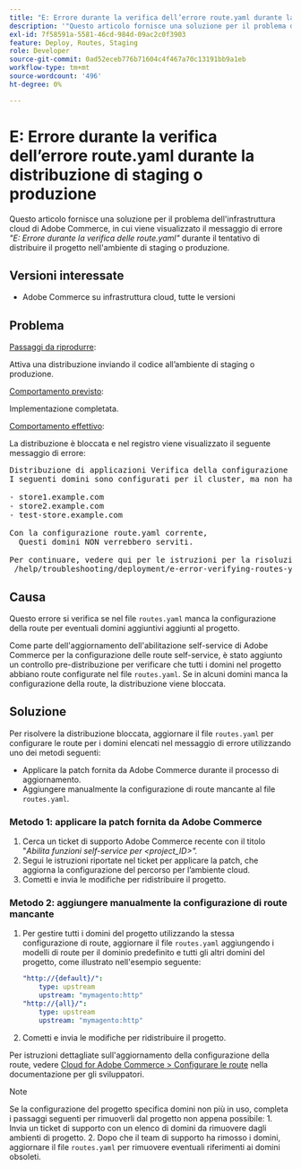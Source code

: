 ```yaml
---
title: "E: Errore durante la verifica dell’errore route.yaml durante la distribuzione di staging o produzione"
description: '"Questo articolo fornisce una soluzione per il problema dell’infrastruttura cloud di Adobe Commerce, in cui viene visualizzato il messaggio di errore *"E: Error while verifying route.yaml"* (Errore durante la verifica delle route.yaml) durante il tentativo di distribuire il progetto nell''ambiente di staging o di produzione."'
exl-id: 7f58591a-5581-46cd-984d-09ac2c0f3903
feature: Deploy, Routes, Staging
role: Developer
source-git-commit: 0ad52eceb776b71604c4f467a70c13191bb9a1eb
workflow-type: tm+mt
source-wordcount: '496'
ht-degree: 0%

---
```


# E: Errore durante la verifica dell’errore route.yaml durante la distribuzione di staging o produzione

Questo articolo fornisce una soluzione per il problema dell&#39;infrastruttura cloud di Adobe Commerce, in cui viene visualizzato il messaggio di errore *&quot;E: Errore durante la verifica delle route.yaml&quot;* durante il tentativo di distribuire il progetto nell&#39;ambiente di staging o produzione.

## Versioni interessate

* Adobe Commerce su infrastruttura cloud, tutte le versioni

## Problema

<u>Passaggi da riprodurre</u>:

Attiva una distribuzione inviando il codice all’ambiente di staging o produzione.

<u>Comportamento previsto</u>:

Implementazione completata.

<u>Comportamento effettivo</u>:

La distribuzione è bloccata e nel registro viene visualizzato il seguente messaggio di errore:

<pre>Distribuzione di applicazioni Verifica della configurazione E: errore durante la verifica di route.yaml.
I seguenti domini sono configurati per il cluster, ma non hanno route definite nel file route.yaml:

- store1.example.com
- store2.example.com
- test-store.example.com

Con la configurazione route.yaml corrente,
  Questi domini NON verrebbero serviti.

Per continuare, vedere qui per le istruzioni per la risoluzione dei problemi:
 /help/troubleshooting/deployment/e-error-verifying-routes-yaml-error-during-staging-or-production-deploy.md</pre>

## Causa

Questo errore si verifica se nel file `routes.yaml` manca la configurazione della route per eventuali domini aggiuntivi aggiunti al progetto.

Come parte dell&#39;aggiornamento dell&#39;abilitazione self-service di Adobe Commerce per la configurazione delle route self-service, è stato aggiunto un controllo pre-distribuzione per verificare che tutti i domini nel progetto abbiano route configurate nel file `routes.yaml`. Se in alcuni domini manca la configurazione della route, la distribuzione viene bloccata.

## Soluzione

Per risolvere la distribuzione bloccata, aggiornare il file `routes.yaml` per configurare le route per i domini elencati nel messaggio di errore utilizzando uno dei metodi seguenti:

* Applicare la patch fornita da Adobe Commerce durante il processo di aggiornamento.
* Aggiungere manualmente la configurazione di route mancante al file `routes.yaml`.

### Metodo 1: applicare la patch fornita da Adobe Commerce

1. Cerca un ticket di supporto Adobe Commerce recente con il titolo &quot;*Abilita funzioni self-service per &lt;project\_ID>&quot;.*
1. Segui le istruzioni riportate nel ticket per applicare la patch, che aggiorna la configurazione del percorso per l’ambiente cloud.
1. Сometti e invia le modifiche per ridistribuire il progetto.

### Metodo 2: aggiungere manualmente la configurazione di route mancante

1. Per gestire tutti i domini del progetto utilizzando la stessa configurazione di route, aggiornare il file `routes.yaml` aggiungendo i modelli di route per il dominio predefinito e tutti gli altri domini del progetto, come illustrato nell&#39;esempio seguente:

   ```yaml
   "http://{default}/":
       type: upstream
       upstream: "mymagento:http"
   "http://{all}/":
       type: upstream
       upstream: "mymagento:http"
   ```

1. Сometti e invia le modifiche per ridistribuire il progetto.

Per istruzioni dettagliate sull&#39;aggiornamento della configurazione della route, vedere [Cloud for Adobe Commerce > Configurare le route](https://devdocs.magento.com/guides/v2.3/cloud/project/project-conf-files_routes.html) nella documentazione per gli sviluppatori.

>[!NOTE]
>
>Se la configurazione del progetto specifica domini non più in uso, completa i passaggi seguenti per rimuoverli dal progetto non appena possibile: 1. Invia un ticket di supporto con un elenco di domini da rimuovere dagli ambienti di progetto. 2. Dopo che il team di supporto ha rimosso i domini, aggiornare il file `routes.yaml` per rimuovere eventuali riferimenti ai domini obsoleti.
